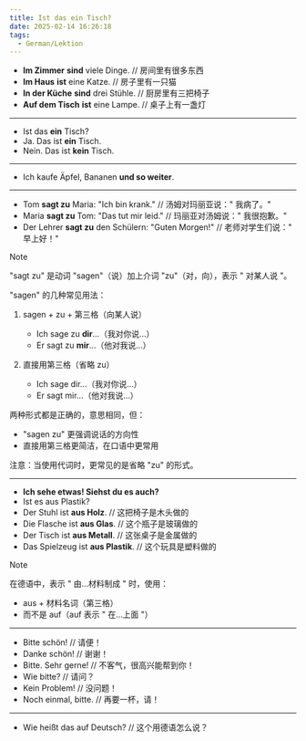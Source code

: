 ```yaml
---
title: Ist das ein Tisch?
date: 2025-02-14 16:26:18
tags:
  - German/Lektion
---
```

- **Im Zimmer** **sind** viele Dinge. // 房间里有很多东西
- **Im Haus** **ist** eine Katze. // 房子里有一只猫
- **In der Küche** **sind** drei Stühle. // 厨房里有三把椅子
- **Auf dem Tisch** **ist** eine Lampe. // 桌子上有一盏灯
---
- Ist das **ein** Tisch?
- Ja. Das ist **ein** Tisch.
- Nein. Das ist **kein** Tisch.
---
- Ich kaufe Äpfel, Bananen **und so weiter**.
---
- Tom **sagt zu** Maria: "Ich bin krank." // 汤姆对玛丽亚说：" 我病了。"
- Maria **sagt zu** Tom: "Das tut mir leid." // 玛丽亚对汤姆说：" 我很抱歉。"
- Der Lehrer **sagt zu** den Schülern: "Guten Morgen!" // 老师对学生们说：" 早上好！"

> [!NOTE]
>
> "sagt zu" 是动词 "sagen"（说）加上介词 "zu"（对，向），表示 " 对某人说 "。
>
> "sagen" 的几种常见用法：
> 1. sagen + zu + 第三格（向某人说）
>    - Ich sage zu **dir**…（我对你说…）
>    - Er sagt zu **mir**…（他对我说…）
>
> 2. 直接用第三格（省略 zu）
>    - Ich sage dir…（我对你说…）
>    - Er sagt mir…（他对我说…）
>
> 两种形式都是正确的，意思相同，但：
> - "sagen zu" 更强调说话的方向性
> - 直接用第三格更简洁，在口语中更常用
>
> 注意：当使用代词时，更常见的是省略 "zu" 的形式。

---
- **Ich sehe etwas! Siehst du es auch?**
- Ist es aus Plastik?
- Der Stuhl ist **aus Holz**. // 这把椅子是木头做的
- Die Flasche ist **aus Glas**. // 这个瓶子是玻璃做的
- Der Tisch ist **aus Metall**. // 这张桌子是金属做的
- Das Spielzeug ist **aus Plastik**. // 这个玩具是塑料做的

> [!NOTE]
>
> 在德语中，表示 " 由…材料制成 " 时，使用：
>    - aus + 材料名词（第三格）
>    - 而不是 auf（auf 表示 " 在…上面 "）

---
- Bitte schön! // 请便！
- Danke schön! // 谢谢！
- Bitte. Sehr gerne! // 不客气，很高兴能帮到你！
- Wie bitte? // 请问？
- Kein Problem! // 没问题！
- Noch einmal, bitte. // 再要一杯，请！
---
- Wie heißt das auf Deutsch? // 这个用德语怎么说？
